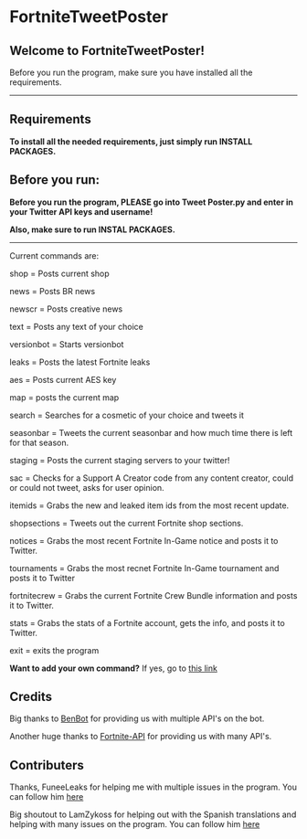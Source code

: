 # FortniteTweetPoster

## Welcome to FortniteTweetPoster!


Before you run the program, make sure you have installed all the requirements.


----------------------

## Requirements

**To install all the needed requirements, just simply run INSTALL PACKAGES.**



## Before you run:

**Before you run the program, PLEASE go into Tweet Poster.py and enter in your Twitter API keys and username!**

**Also, make sure to run INSTAL PACKAGES.**

----------------------

Current commands are:


shop = Posts current shop

news = Posts BR news

newscr = Posts creative news

text = Posts any text of your choice

versionbot = Starts versionbot

leaks = Posts the latest Fortnite leaks

aes = Posts current AES key

map = posts the current map

search = Searches for a cosmetic of your choice and tweets it

seasonbar = Tweets the current seasonbar and how much time there is left for that season.

staging = Posts the current staging servers to your twitter!

sac = Checks for a Support A Creator code from any content creator, could or could not tweet, asks for user opinion.

itemids = Grabs the new and leaked item ids from the most recent update.

shopsections = Tweets out the current Fortnite shop sections.

notices = Grabs the most recent Fortnite In-Game notice and posts it to Twitter.

tournaments = Grabs the most recnet Fortnite In-Game tournament and posts it to Twitter

fortnitecrew = Grabs the current Fortnite Crew Bundle information and posts it to Twitter.

stats = Grabs the stats of a Fortnite account, gets the info, and posts it to Twitter.

exit = exits the program

**Want to add your own command?** If yes, go to [this link](https://docs.google.com/forms/d/e/1FAIpQLSfgMn9iOSSiMOLoSwU0rznBljradbQAeu8gLwMIhTwVrWBNnA/viewform?usp=sf_link)

## Credits

Big thanks to [BenBot](https://benbot.stoplight.io/docs/benbot-docs) for providing us with multiple API's on the bot.

Another huge thanks to [Fortnite-API](https://fortnite-api.com/) for providing us with many API's.

## Contributers

Thanks, FuneeLeaks for helping me with multiple issues in the program. You can follow him [here](https://twitter.com/FuneeLeaks)

Big shoutout to LamZykoss for helping out with the Spanish translations and helping with many issues on the program. You can follow him [here](https://twitter.com/LamZykoss)
